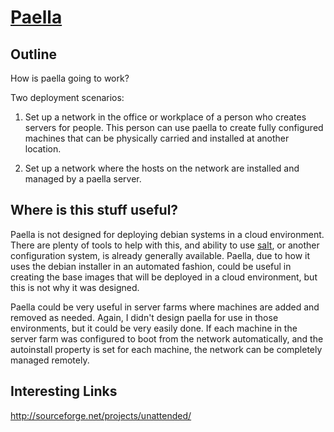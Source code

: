 # [Paella](#)

## Outline

How is paella going to work?

Two deployment scenarios:

1. Set up a network in the office or workplace of a person who creates servers 
   for people.  This person can use paella to create fully configured machines 
   that can be physically carried and installed at another location.

2. Set up a network where the hosts on the network are installed and managed 
   by a paella server.

## Where is this stuff useful?

Paella is not designed for deploying debian systems in a cloud environment.  
There are plenty of tools to help with this, and ability to use 
[salt](saltstack.org), or another configuration system, is already 
generally available.  Paella, due to how it uses the debian installer 
in an automated fashion, could be useful in creating the base images that 
will be deployed in a cloud environment, but this is not why it was 
designed.

Paella could be very useful in server farms where machines are added and 
removed as needed.  Again, I didn't design paella for use in those 
environments, but it could be very easily done.  If each machine in the 
server farm was configured to boot from the network automatically, and 
the autoinstall property is set for each machine, the network can be 
completely managed remotely.

## Interesting Links

http://sourceforge.net/projects/unattended/

